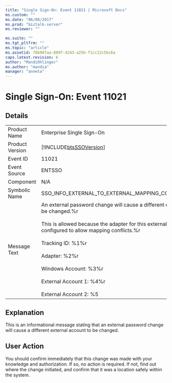```yaml
---
title: "Single Sign-On: Event 11021 | Microsoft Docs"
ms.custom: ""
ms.date: "06/08/2017"
ms.prod: "biztalk-server"
ms.reviewer: ""

ms.suite: ""
ms.tgt_pltfrm: ""
ms.topic: "article"
ms.assetid: 70b987aa-8097-4243-a25b-f1cc12c5bc6a
caps.latest.revision: 6
author: "MandiOhlinger"
ms.author: "mandia"
manager: "anneta"
---
```

# Single Sign-On: Event 11021
## Details  
  
|                 |                                                                                                                                                                                                                                                                                                                                                                             |
|-----------------|-----------------------------------------------------------------------------------------------------------------------------------------------------------------------------------------------------------------------------------------------------------------------------------------------------------------------------------------------------------------------------|
|  Product Name   |                                                                                                                                                                          Enterprise Single Sign-On                                                                                                                                                                          |
| Product Version |                                                                                                                                                         [!INCLUDE[btsSSOVersion](../includes/btsssoversion-md.md)]                                                                                                                                                          |
|    Event ID     |                                                                                                                                                                                    11021                                                                                                                                                                                    |
|  Event Source   |                                                                                                                                                                                   ENTSSO                                                                                                                                                                                    |
|    Component    |                                                                                                                                                                                     N/A                                                                                                                                                                                     |
|  Symbolic Name  |                                                                                                                                                           SSO_INFO_EXTERNAL_TO_EXTERNAL_MAPPING_CONFLICT_ALLOWED                                                                                                                                                            |
|  Message Text   | An external password change will cause a different external account to be changed.%r<br /><br /> This is allowed because the adapter for this external system is configured to allow mapping conflicts.%r<br /><br /> Tracking ID: %1%r<br /><br /> Adapter: %2%r<br /><br /> Windows Account: %3%r<br /><br /> External Account 1: %4%r<br /><br /> External Account 2: %5 |
  
## Explanation  
 This is an informational message stating that an external password change will cause a different external account to be changed.  
  
## User Action  
 You should confirm immediately that this change was made with your knowledge and authorization. If so, no action is required. If not, find out where the change initiated, and confirm that it was a location safely within the system.